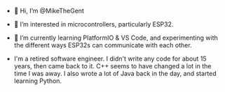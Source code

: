 - 👋 Hi, I’m @MikeTheGent
- 👀 I’m interested in microcontrollers, particularly ESP32.
- 🌱 I’m currently learning PlatformIO & VS Code, and experimenting with the different ways ESP32s can communicate with each other.

- I'm a retired software engineer. I didn't write any code for about 15 years, then came back to it. C++ seems to have changed a lot in the time
I was away. I also wrote a lot of Java back in the day, and started learning Python.

<!---
MikeTheGent/MikeTheGent is a ✨ special ✨ repository because its `README.md` (this file) appears on your GitHub profile.
You can click the Preview link to take a look at your changes.
--->
